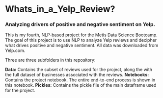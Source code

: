 <h1>Whats_in_a_Yelp_Review?</h1>
<h3>Analyzing drivers of positive and negative sentiment on Yelp.</h3>

This is my fourth, NLP-based project for the Metis Data Science Bootcamp.  The goal of this project is to use NLP to analyze Yelp reviews and decipher what drives positive and negative sentiment.  All data was downloaded from Yelp.com.

Three are three subfolders in this repository:

<b>Data:</b> Contains the subset of reviews used for the project, along the with the full dataset of businesses associated with the reviews.
<b>Notebooks:</b> Contains the project notebook.  The entire end-to-end process is shown in this notebook.
<b>Pickles:</b>	Contains the pickle file of the main dataframe used for the project.